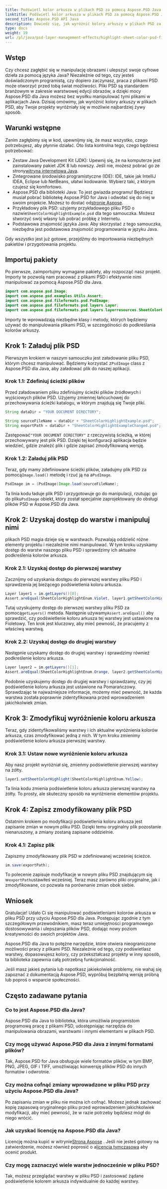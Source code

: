 ```yaml
---
title: Podświetl kolor arkusza w plikach PSD za pomocą Aspose.PSD Java
linktitle: Podświetl kolor arkusza w plikach PSD za pomocą Aspose.PSD Java
second_title: Aspose.PSD API Java
description: Dowiedz się, jak wyróżnić kolory arkuszy w plikach PSD za pomocą Aspose.PSD dla Java. Postępuj zgodnie z naszym przewodnikiem krok po kroku, aby udoskonalić swoje umiejętności manipulowania obrazami w Javie.
type: docs
weight: 19
url: /pl/java/psd-layer-management-effects/highlight-sheet-color-psd-files/
---
```

## Wstęp

Czy chcesz zagłębić się w manipulację obrazami i ulepszyć swoje cyfrowe dzieła za pomocą języka Java? Niezależnie od tego, czy jesteś doświadczonym programistą, czy dopiero zaczynasz, praca z plikami PSD może otworzyć przed tobą świat możliwości. Pliki PSD są standardem branżowym w zakresie warstwowej edycji obrazów, a dzięki mocy Aspose.PSD dla Java możesz bez wysiłku manipulować tymi plikami w aplikacjach Java. Dzisiaj omówimy, jak wyróżnić kolory arkuszy w plikach PSD, aby Twoje projekty wyróżniały się w możliwie najbardziej żywy sposób.

## Warunki wstępne

Zanim zagłębimy się w kod, upewnijmy się, że masz wszystko, czego potrzebujesz, aby płynnie działać. Oto lista kontrolna tego, czego będziesz potrzebować:

-  Zestaw Java Development Kit (JDK): Upewnij się, że na komputerze jest zainstalowany pakiet JDK 8 lub nowszy. Jeśli nie, możesz pobrać go ze strony[witryna internetowa Java](https://www.oracle.com/java/technologies/javase-downloads.html).
- Zintegrowane środowisko programistyczne (IDE): IDE, takie jak IntelliJ IDEA, Eclipse lub NetBeans, ułatwi kodowanie. Wybierz taki, z którym czujesz się komfortowo.
- Aspose.PSD dla biblioteki Java: To jest gwiazda programu! Będziesz musiał pobrać bibliotekę Aspose.PSD for Java i odwołać się do niej w swoim projekcie. Możesz to dostać od[stronie Aspose](https://releases.aspose.com/psd/java/).
-  Przykładowy plik PSD: użyjemy przykładowego pliku PSD o nazwie`SheetColorHighlightExample.psd` dla tego samouczka. Możesz stworzyć swój własny lub pobrać próbkę z Internetu.
- Podstawowa znajomość języka Java: Aby skorzystać z tego samouczka, niezbędna jest podstawowa znajomość programowania w języku Java.

Gdy wszystko jest już gotowe, przejdźmy do importowania niezbędnych pakietów i przygotowania projektu.

## Importuj pakiety

Po pierwsze, zaimportujmy wymagane pakiety, aby rozpocząć nasz projekt. Importy te pozwolą nam pracować z plikami PSD i efektywnie nimi manipulować za pomocą Aspose.PSD dla Java.

```java
import com.aspose.psd.Image;
import com.aspose.psd.examples.Utils.Assert;
import com.aspose.psd.fileformats.psd.PsdImage;
import com.aspose.psd.fileformats.psd.layers.Layer;
import com.aspose.psd.fileformats.psd.layers.layerresources.SheetColorHighlightEnum;
```

Importy te wprowadzają niezbędne klasy i metody, których będziemy używać do manipulowania plikami PSD, w szczególności do podkreślania kolorów arkuszy.

## Krok 1: Załaduj plik PSD

Pierwszym krokiem w naszym samouczku jest załadowanie pliku PSD, którym chcesz manipulować. Będziemy korzystać z`PsdImage` class z Aspose.PSD dla Java, aby załadować plik do naszej aplikacji.

### Krok 1.1: Zdefiniuj ścieżki plików

Przed załadowaniem pliku zdefiniujmy ścieżki plików źródłowych i wyjściowych plików PSD. Użyjemy zmiennej łańcuchowej do przechowywania ścieżki katalogu, w którym znajdują się Twoje pliki.

```java
String dataDir = "YOUR DOCUMENT DIRECTORY";

String sourceFileName = dataDir + "SheetColorHighlightExample.psd";
String exportPath = dataDir + "SheetColorHighlightExampleChanged.psd";
```

 Zastępować`"YOUR DOCUMENT DIRECTORY"` z rzeczywistą ścieżką, w której przechowywany jest plik PSD. Dzięki tej konfiguracji aplikacja będzie wiedzieć, gdzie znaleźć plik i gdzie zapisać zmodyfikowaną wersję.

### Krok 1.2: Załaduj plik PSD

 Teraz, gdy mamy zdefiniowane ścieżki plików, załadujmy plik PSD za pomocą`Image.load()` metodę i rzuć ją na a`PsdImage`.

```java
PsdImage im = (PsdImage)Image.load(sourceFileName);
```

 Ta linia kodu ładuje plik PSD i przygotowuje go do manipulacji, rzutując go do pliku`PsdImage` obiekt, który został specjalnie zaprojektowany do obsługi plików PSD w Aspose.PSD dla Java.

## Krok 2: Uzyskaj dostęp do warstw i manipuluj nimi

plikach PSD magia dzieje się w warstwach. Pozwalają oddzielić różne elementy projektu i niezależnie nimi manipulować. W tym kroku uzyskamy dostęp do warstw naszego pliku PSD i sprawdzimy ich aktualne podkreślenia kolorów arkusza.

### Krok 2.1: Uzyskaj dostęp do pierwszej warstwy

Zacznijmy od uzyskania dostępu do pierwszej warstwy pliku PSD i sprawdzenia jej bieżącego podświetlenia koloru arkusza.

```java
Layer layer1 = im.getLayers()[0];
Assert.areEqual(SheetColorHighlightEnum.Violet, layer1.getSheetColorHighlight());
```

 Tutaj uzyskujemy dostęp do pierwszej warstwy pliku PSD za pomocą`getLayers()` metoda. Następnie używamy`Assert.areEqual()` aby sprawdzić, czy podświetlenie koloru arkusza tej warstwy jest ustawione na Fioletowy. Ten krok jest kluczowy, aby mieć pewność, że pracujemy z właściwą warstwą.

### Krok 2.2: Uzyskaj dostęp do drugiej warstwy

Następnie uzyskamy dostęp do drugiej warstwy i sprawdzimy również podkreślenie koloru arkusza.

```java
Layer layer2 = im.getLayers()[1];
Assert.areEqual(SheetColorHighlightEnum.Orange, layer2.getSheetColorHighlight());
```

Podobnie uzyskujemy dostęp do drugiej warstwy i sprawdzamy, czy jej podświetlenie koloru arkusza jest ustawione na Pomarańczowy. Sprawdzając te najważniejsze informacje, możemy mieć pewność, że każda warstwa została poprawnie zidentyfikowana przed wprowadzeniem jakichkolwiek zmian.

## Krok 3: Zmodyfikuj wyróżnienie koloru arkusza

Teraz, gdy zidentyfikowaliśmy warstwy i ich aktualne wyróżnienia kolorów arkusza, czas zmodyfikować jedną z nich. W tym kroku zmienimy podświetlenie koloru arkusza pierwszej warstwy.

### Krok 3.1: Ustaw nowe wyróżnienie koloru arkusza

Aby nasz projekt wyróżniał się, zmieńmy podświetlenie pierwszej warstwy na żółty.

```java
layer1.setSheetColorHighlight(SheetColorHighlightEnum.Yellow);
```

Ta linia kodu zmienia podświetlenie koloru arkusza pierwszej warstwy na żółty. To prosty, ale skuteczny sposób na wyróżnienie elementów projektu.

## Krok 4: Zapisz zmodyfikowany plik PSD

Ostatnim krokiem po modyfikacji podświetlenia koloru arkusza jest zapisanie zmian w nowym pliku PSD. Dzięki temu oryginalny plik pozostanie nienaruszony, a zmiany zostaną zapisane oddzielnie.

### Krok 4.1: Zapisz plik

Zapiszmy zmodyfikowany plik PSD w zdefiniowanej wcześniej ścieżce.

```java
im.save(exportPath);
```

 To polecenie zapisuje modyfikacje w nowym pliku PSD znajdującym się w`exportPath`ustawiłeś wcześniej. Teraz masz zarówno pliki oryginalne, jak i zmodyfikowane, co pozwala na porównanie zmian obok siebie.

## Wniosek

Gratulacje! Udało Ci się manipulować podświetleniami kolorów arkusza w pliku PSD przy użyciu Aspose.PSD dla Java. Postępując zgodnie z tym szczegółowym przewodnikiem, masz teraz umiejętności programowego dostosowywania i ulepszania plików PSD, dodając nowy poziom kreatywności do swoich projektów Java.

Aspose.PSD dla Java to potężne narzędzie, które otwiera nieograniczone możliwości pracy z plikami PSD. Niezależnie od tego, czy podświetlasz warstwy, dopasowujesz kolory, czy przekształcasz projekty w inny sposób, ta biblioteka zapewnia całą potrzebną funkcjonalność.

Jeśli masz jakieś pytania lub napotkasz jakiekolwiek problemy, nie wahaj się zapoznać z dokumentacją Aspose.PSD, wypróbuj bezpłatną wersję próbną lub poproś o wsparcie społeczności.

## Często zadawane pytania

### Co to jest Aspose.PSD dla Java?
Aspose.PSD dla Java to biblioteka, która umożliwia programistom programową pracę z plikami PSD, udostępniając narzędzia do manipulowania obrazami, warstwami i innymi elementami w plikach PSD.

### Czy mogę używać Aspose.PSD dla Java z innymi formatami plików?
Tak, Aspose.PSD for Java obsługuje wiele formatów plików, w tym BMP, PNG, JPEG, GIF i TIFF, umożliwiając konwersję plików PSD do innych formatów i odwrotnie.

### Czy można cofnąć zmiany wprowadzone w pliku PSD przy użyciu Aspose.PSD dla Java?
Po zapisaniu zmian w pliku nie można ich cofnąć. Możesz jednak zachować kopię zapasową oryginalnego pliku przed wprowadzeniem jakichkolwiek modyfikacji, aby mieć pewność, że w razie potrzeby będziesz mógł do niego wrócić.

### Jak uzyskać licencję na Aspose.PSD dla Java?
 Licencję można kupić w witrynie[Strona Aspose](https://purchase.aspose.com/buy) . Jeśli nie jesteś gotowy na zatwierdzenie, możesz również poprosić o a[licencja tymczasowa](https://purchase.aspose.com/temporary-license/) aby ocenić produkt.

### Czy mogę zaznaczyć wiele warstw jednocześnie w pliku PSD?
Tak, możesz przeglądać warstwy w pliku PSD i zastosować żądane podświetlenie kolorem arkusza indywidualnie do każdej warstwy.